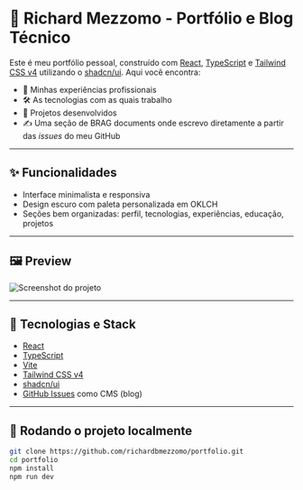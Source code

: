 # 💼 Richard Mezzomo - Portfólio e Blog Técnico

Este é meu portfólio pessoal, construído com [React](https://react.dev/), [TypeScript](https://www.typescriptlang.org/) e [Tailwind CSS v4](https://tailwindcss.com/) utilizando o [shadcn/ui](https://ui.shadcn.dev/). Aqui você encontra:

- 🧠 Minhas experiências profissionais
- 🛠️ As tecnologias com as quais trabalho
- 📁 Projetos desenvolvidos
- ✍️ Uma seção de BRAG documents onde escrevo diretamente a partir das *issues* do meu GitHub

---

## ✨ Funcionalidades

- Interface minimalista e responsiva
- Design escuro com paleta personalizada em OKLCH
- Seções bem organizadas: perfil, tecnologias, experiências, educação, projetos

---

## 🖼️ Preview

![Screenshot do projeto](./screenshot.png)

---

## 🧪 Tecnologias e Stack

- [React](https://react.dev/)
- [TypeScript](https://www.typescriptlang.org/)
- [Vite](https://vitejs.dev/)
- [Tailwind CSS v4](https://tailwindcss.com/)
- [shadcn/ui](https://ui.shadcn.dev/)
- [GitHub Issues](https://github.com/richardbmezzomo) como CMS (blog)

---

## 🚀 Rodando o projeto localmente

```bash
git clone https://github.com/richardbmezzomo/portfolio.git
cd portfolio
npm install
npm run dev
